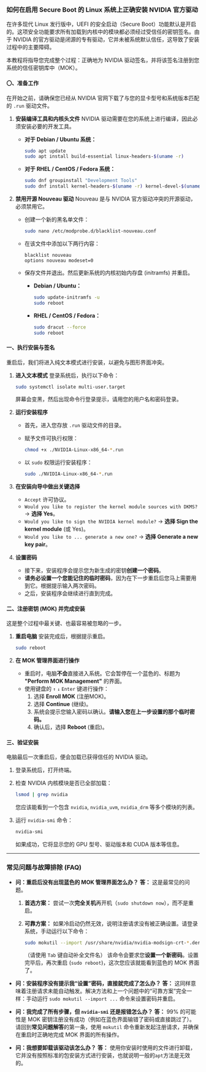 ### **如何在启用 Secure Boot 的 Linux 系统上正确安装 NVIDIA 官方驱动**

在许多现代 Linux 发行版中，UEFI 的安全启动（Secure Boot）功能默认是开启的。这项安全功能要求所有加载到内核中的模块都必须经过受信任的密钥签名。由于 NVIDIA 的官方驱动是闭源的专有驱动，它并未被系统默认信任，这导致了安装过程中的主要障碍。

本教程将指导您完成整个过程：正确地为 NVIDIA 驱动签名，并将该签名注册到您系统的信任密钥库中（MOK）。

#### **〇、准备工作**

在开始之前，请确保您已经从 NVIDIA 官网下载了与您的显卡型号和系统版本匹配的 `.run` 驱动文件。

1. **安装编译工具和内核头文件**
    NVIDIA 驱动需要在您的系统上进行编译，因此必须安装必要的开发工具。

    * **对于 Debian / Ubuntu 系统：**

        ```bash
        sudo apt update
        sudo apt install build-essential linux-headers-$(uname -r)
        ```

    * **对于 RHEL / CentOS / Fedora 系统：**

        ```bash
        sudo dnf groupinstall "Development Tools"
        sudo dnf install kernel-headers-$(uname -r) kernel-devel-$(uname -r)
        ```

2. **禁用开源 Nouveau 驱动**
    Nouveau 是与 NVIDIA 官方驱动冲突的开源驱动，必须禁用它。

    * 创建一个新的黑名单文件：

        ```bash
        sudo nano /etc/modprobe.d/blacklist-nouveau.conf
        ```

    * 在该文件中添加以下两行内容：

        ```
        blacklist nouveau
        options nouveau modeset=0
        ```

    * 保存文件并退出。然后更新系统的内核初始内存盘 (initramfs) 并重启。
        * **Debian / Ubuntu：**

            ```bash
            sudo update-initramfs -u
            sudo reboot
            ```

        * **RHEL / CentOS / Fedora：**

            ```bash
            sudo dracut --force
            sudo reboot
            ```

#### **一、执行安装与签名**

重启后，我们将进入纯文本模式进行安装，以避免与图形界面冲突。

1. **进入文本模式**
    登录系统后，执行以下命令：

    ```bash
    sudo systemctl isolate multi-user.target
    ```

    屏幕会变黑，然后出现命令行登录提示，请用您的用户名和密码登录。

2. **运行安装程序**
    * 首先，进入您存放 `.run` 驱动文件的目录。
    * 赋予文件可执行权限：

        ```bash
        chmod +x ./NVIDIA-Linux-x86_64-*.run 
        ```

    * 以 `sudo` 权限运行安装程序：

        ```bash
        sudo ./NVIDIA-Linux-x86_64-*.run
        ```

3. **在安装向导中做出关键选择**
    * `Accept` 许可协议。
    * `Would you like to register the kernel module sources with DKMS?` -> **选择 Yes**。
    * `Would you like to sign the NVIDIA kernel module?` -> **选择 Sign the kernel module** (或 Yes)。
    * `Would you like to ... generate a new one?` -> **选择 Generate a new key pair**。

4. **设置密码**
    * 接下来，安装程序会提示您为新生成的密钥**创建一个密码**。
    * **请务必设置一个您能记住的临时密码**，因为在下一步重启后您马上需要用到它。根据提示输入两次密码。
    * 之后，安装程序会继续进行直到完成。

#### **二、注册密钥 (MOK) 并完成安装**

这是整个过程中最关键、也最容易被忽略的一步。

1. **重启电脑**
    安装完成后，根据提示重启。

    ```bash
    sudo reboot
    ```

2. **在 MOK 管理界面进行操作**
    * 重启时，电脑**不会**直接进入系统。它会暂停在一个蓝色的、标题为 **"Perform MOK Management"** 的界面。
    * 使用键盘的 `↑` `↓` `Enter` 键进行操作：
        1. 选择 **Enroll MOK** (注册MOK)。
        2. 选择 **Continue** (继续)。
        3. 系统会提示您输入密码以确认。**请输入您在上一步设置的那个临时密码。**
        4. 确认后，选择 **Reboot** (重启)。

#### **三、验证安装**

电脑最后一次重启后，便会加载已获得信任的 NVIDIA 驱动。

1. 登录系统后，打开终端。
2. 检查 NVIDIA 内核模块是否已全部加载：

    ```bash
    lsmod | grep nvidia
    ```

    您应该能看到一个包含 `nvidia`, `nvidia_uvm`, `nvidia_drm` 等多个模块的列表。

3. 运行 `nvidia-smi` 命令：

    ```bash
    nvidia-smi
    ```

    如果成功，它将显示您的 GPU 型号、驱动版本和 CUDA 版本等信息。

---

### **常见问题与故障排除 (FAQ)**

* **问：重启后没有出现蓝色的 MOK 管理界面怎么办？**
    **答：** 这是最常见的问题。
    1. **首选方案：** 尝试一次**完全关机**再开机（`sudo shutdown now`），而不是重启。
    2. **可靠方案：** 如果冷启动仍然无效，说明注册请求没有被正确设置。请登录系统，手动运行以下命令：

        ```bash
        sudo mokutil --import /usr/share/nvidia/nvidia-modsign-crt-*.der
        ```

        （请使用 `Tab` 键自动补全文件名）
        该命令会要求您**设置一个新密码**。设置完毕后，再次重启 (`sudo reboot`)，这次您应该就能看到蓝色的 MOK 界面了。

* **问：安装程序没有提示我“设置”密码，直接就完成了怎么办？**
    **答：** 这同样意味着注册请求未能自动触发。解决方法和上一个问题中的“可靠方案”完全一样：手动运行 `sudo mokutil --import ...` 命令来设置密码并重启。

* **问：我完成了所有步骤，但 `nvidia-smi` 还是报错怎么办？**
    **答：** 99% 的可能性是 MOK 密钥注册没有成功（例如在蓝色界面输错了密码或直接跳过了）。请回到**常见问题解答**的第一条，使用 `mokutil` 命令重新发起注册请求，并确保在重启时正确地完成 MOK 界面的所有操作。

* **问：我想要卸载该驱动该怎么办？**
    **答：** 使用你安装时使用的文件进行卸载，它并没有按照标准的包安装方式进行安装，也就说明一般的`apt`方法是无效的。
